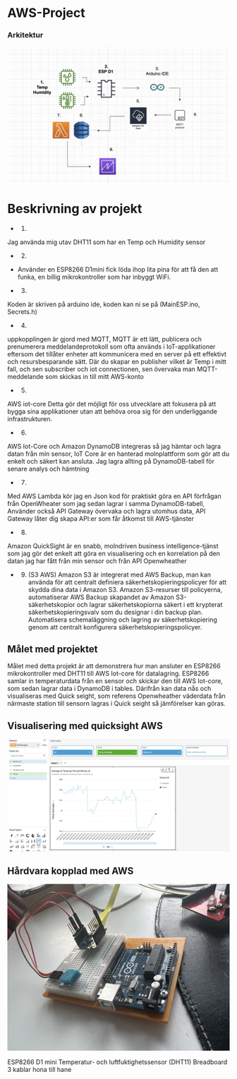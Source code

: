 # AWS-Project
### Arkitektur 

<img src="/img/espbild.jpg">

# Beskrivning av projekt

* 1. 
Jag använda mig utav DHT11 som har en Temp och Humidity sensor     

* 2. 
- Använder en ESP8266 D1mini fick löda ihop lita pina för att få den att funka, en billig mikrokontroller som har inbyggt WiFi. 

* 3. 
Koden är skriven på arduino ide, koden kan ni se på (MainESP.ino, Secrets.h)


* 4. 
uppkopplingen är gjord med MQTT, MQTT är ett lätt, publicera och prenumerera meddelandeprotokoll som ofta används i IoT-applikationer eftersom det tillåter enheter att kommunicera med en server på ett effektivt och resursbesparande sätt. Där du skapar en publisher vilket är Temp i mitt fall, och sen subscriber och iot connectionen, sen övervaka man MQTT-meddelande som skickas in till mitt AWS-konto 


* 5. 
AWS iot-core Detta gör det möjligt för oss utvecklare att fokusera på att bygga sina applikationer utan att behöva oroa sig för den underliggande infrastrukturen.

* 6. 
AWS Iot-Core och Amazon DynamoDB integreras så jag hämtar och lagra datan från min sensor, IoT Core är en hanterad molnplattform som gör att du enkelt och säkert kan ansluta. 
Jag lagra allting på DynamoDB-tabell för senare analys och hämtning

* 7. 

Med AWS Lambda kör jag en Json kod för praktiskt göra en API förfrågan från OpenWheater som jag sedan lagrar i samma DynamoDB-tabell, Använder också API Gateway övervaka och lagra utomhus data, API Gateway låter dig skapa API:er som får åtkomst till AWS-tjänster

* 8. 
Amazon QuickSight är en snabb, molndriven business intelligence-tjänst som jag gör det enkelt att göra en visualisering och en korrelation på den datan jag har fått från min sensor och från API Openwheather

* 9. (S3 AWS)
Amazon S3 är integrerat med AWS Backup, man kan använda för att centralt definiera säkerhetskopieringspolicyer för att skydda dina data i Amazon S3.
Amazon S3-resurser till policyerna, automatiserar AWS Backup skapandet av Amazon S3-säkerhetskopior och lagrar säkerhetskopiorna säkert i ett krypterat säkerhetskopieringsvalv som du designar i din backup plan.
Automatisera schemaläggning och lagring av säkerhetskopiering genom att centralt konfigurera säkerhetskopieringspolicyer.



## **Målet med projektet**


Målet med detta projekt är att demonstrera hur man ansluter en ESP8266 mikrokontroller med DHT11 till AWS Iot-core för datalagring. ESP8266 samlar in temperaturdata från en sensor och skickar den till AWS Iot-core, som sedan lagrar data i DynamoDB i tables. Därifrån kan data nås och visualiseras med Quick seight, som referens Openwheather väderdata från närmaste station till sensorn lagras i Quick seight så jämförelser kan göras.


## **Visualisering med quicksight AWS**

<img src="/img/projdht.jpg">

## **Hårdvara kopplad med AWS**

<img src="/img/proj.jpg">


ESP8266 D1 mini
Temperatur- och luftfuktighetssensor (DHT11)
Breadboard
3 kablar hona till hane



